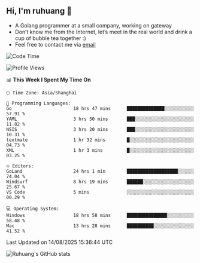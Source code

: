 ## Hi, I'm ruhuang 👋

- A Golang programmer at a small company, working on gateway
- Don’t know me from the Internet, let’s meet in the real world and drink a cup of bubble tea together :)
- Feel free to contact me via [email](mailto:ruhuang2001@gmail.com)
<!--START_SECTION:waka-->
![Code Time](http://img.shields.io/badge/Code%20Time-775%20hrs%2045%20mins-blue)

![Profile Views](http://img.shields.io/badge/Profile%20Views-0-blue)

📊 **This Week I Spent My Time On** 

```text
🕑︎ Time Zone: Asia/Shanghai

💬 Programming Languages: 
Go                       18 hrs 47 mins      ██████████████░░░░░░░░░░░   57.91 % 
YAML                     3 hrs 50 mins       ███░░░░░░░░░░░░░░░░░░░░░░   11.82 % 
NSIS                     3 hrs 20 mins       ███░░░░░░░░░░░░░░░░░░░░░░   10.31 % 
textmate                 1 hr 32 mins        █░░░░░░░░░░░░░░░░░░░░░░░░   04.73 % 
XML                      1 hr 3 mins         █░░░░░░░░░░░░░░░░░░░░░░░░   03.25 % 

🔥 Editors: 
GoLand                   24 hrs 1 min        ███████████████████░░░░░░   74.04 % 
Windsurf                 8 hrs 19 mins       ██████░░░░░░░░░░░░░░░░░░░   25.67 % 
VS Code                  5 mins              ░░░░░░░░░░░░░░░░░░░░░░░░░   00.29 % 

💻 Operating System: 
Windows                  18 hrs 58 mins      ███████████████░░░░░░░░░░   58.48 % 
Mac                      13 hrs 28 mins      ██████████░░░░░░░░░░░░░░░   41.52 % 
```


 Last Updated on 14/08/2025 15:36:44 UTC
<!--END_SECTION:waka-->

![Ruhuang's GitHub stats](https://github-readme-stats.vercel.app/api?username=ruhuang2001&count_private=true&hide_title=true&show_icons=true&theme=vue)

